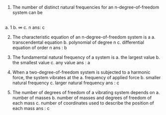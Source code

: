 1. The number of distinct natural frequencies for an n-degree-of-freedom system can be
<br>
a. 1  b. &infin;  c. n
ans: c

2. The characteristic equation of an n-degree-of-freedom system is a
a. transcendental equation
b. polynomial of degree n
c. differential equation of order n
ans : b

3. The fundamental natural frequency of a system is
a. the largest value b. the smallest value c. any value
ans : a

4. When a two-degree-of-freedom system is subjected to a harmonic force, the system
vibrates at the
a. frequency of applied force
b. smaller natural frequency
c. larger natural frequency
ans : c

5. The number of degrees of freedom of a vibrating system depends on
a. number of masses
b. number of masses and degrees of freedom of each mass
c. number of coordinates used to describe the position of each mass
ans : c